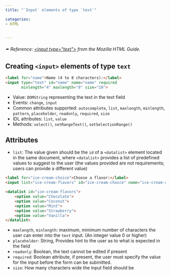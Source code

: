 ```yaml
---
title: "`Input` elements of type `text`"

categories:
- HTML


---
```


###### ✒ Reference: [\<input type="text">](https://developer.mozilla.org/en-US/docs/Web/HTML/Element/input/text) from the Mozilla HTML Guide.

## Creating `<input>` elements of type `text`

```html
<label for="name">Name (4 to 8 characters):</label>
<input type="text" id="name" name="name" required
       minlength="4" maxlength="8" size="10">
```

- Value: `DOMString` representing the text in the text field
- Events: `change`, `input`
- Common attributes supported: `autocomplete`, `list`, `maxlength`, `minlength`, `pattern`, `placeholder`, `readonly`, `required`, `size`
- IDL attributes: `list`, `value`
- Methods: `select()`, `setRangeText()`, `setSelectionRange()`

## Attributes

- `list`: The value given should be the `id` of a `<datalist>` element located in the same document, where `<datalist>` provides a list of predefined values to suggest to the user (the values provided are not requirements; users can provide a different value)

```html
<label for="ice-cream-choice">Choose a flavor:</label>
<input list="ice-cream-flavors" id="ice-cream-choice" name="ice-cream-choice"/>

<datalist id="ice-cream-flavors">
    <option value="Chocolate">
    <option value="Coconut">
    <option value="Mint">
    <option value="Strawberry">
    <option value="Vanilla">
</datalist>
```

- `maxlength`, `minlength`: maximum, minimum number of characters the user can enter into the `text` input. (An integer value 0 or higher)
- `placeholder`: String, Provides hint to the user as to what is expected in the field
- `readonly`: Boolean, the text cannot be edited if present
- `required`: Boolean attribute, if present, the user must specify the value for the input before the form can be submitted.
- `size`: How many characters wide the input field should be
